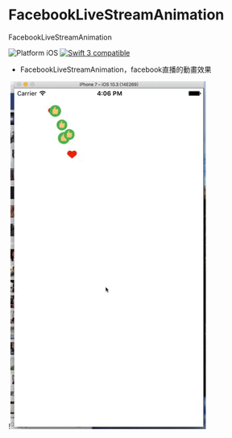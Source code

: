 # FacebookLiveStreamAnimation
FacebookLiveStreamAnimation


<img src="https://img.shields.io/badge/platform-iOS-blue.svg?style=flat" alt="Platform iOS" /> <a href="https://developer.apple.com/swift"><img src="https://img.shields.io/badge/swift3-compatible-4BC51D.svg?style=flat" alt="Swift 3 compatible" /></a>

- FacebookLiveStreamAnimation，facebook直播的動畫效果

!![image](https://github.com/yasuoyuhao/FacebookLiveStreamAnimation/blob/master/FB_.gif)
